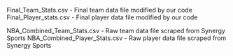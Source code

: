 Final_Team_Stats.csv       - Final team data file modified by our code
Final_Player_stats.csv     - Final player data file modified by our code

NBA_Combined_Team_Stats.csv       - Raw team data file scraped from Synergy Sports
NBA_Combined_Player_Stats.csv     - Raw player data file scraped from Synergy Sports
